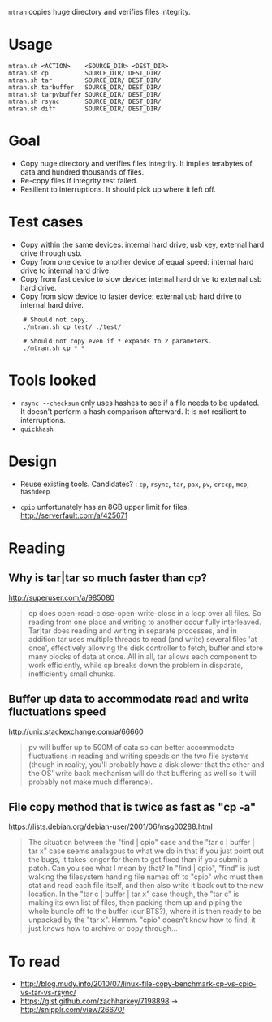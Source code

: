 `mtran` copies huge directory and verifies files integrity.

# Usage
    
    mtran.sh <ACTION>    <SOURCE_DIR> <DEST_DIR>
    mtran.sh cp          SOURCE_DIR/ DEST_DIR/
    mtran.sh tar         SOURCE_DIR/ DEST_DIR/
    mtran.sh tarbuffer   SOURCE_DIR/ DEST_DIR/
    mtran.sh tarpvbuffer SOURCE_DIR/ DEST_DIR/
    mtran.sh rsync       SOURCE_DIR/ DEST_DIR/
    mtran.sh diff        SOURCE_DIR/ DEST_DIR/



# Goal
* Copy huge directory and verifies files integrity. It implies terabytes of data and hundred thousands of files.
* Re-copy files if integrity test failed.
* Resilient to interruptions. It should pick up where it left off.

# Test cases
* Copy within the same devices: internal hard drive, usb key, external hard drive through usb.
* Copy from one device to another device of equal speed: internal hard drive to internal hard drive.
* Copy from fast device to slow device: internal hard drive to external usb hard drive.
* Copy from slow device to faster device: external usb hard drive to internal hard drive.

```
    # Should not copy.
    ./mtran.sh cp test/ ./test/
    
    # Should not copy even if * expands to 2 parameters.
    ./mtran.sh cp * *
```

# Tools looked
* `rsync --checksum` only uses hashes to see if a file needs to be updated. It doesn't perform a hash comparison afterward. It is not resilient to interruptions.
* `quickhash`

# Design
* Reuse existing tools. Candidates? :  `cp`, `rsync`, `tar`, `pax`, `pv`, `crccp`, `mcp`, `hashdeep`


* `cpio` unfortunately has an 8GB upper limit for files. http://serverfault.com/a/425671

# Reading
## Why is tar|tar so much faster than cp?

http://superuser.com/a/985080

   >cp does open-read-close-open-write-close in a loop over all files. 
    So reading from one place and writing to another occur fully interleaved. 
    Tar|tar does reading and writing in separate processes, and in addition tar uses multiple threads to read (and write) 
    several files 'at once', effectively allowing the disk controller to fetch, buffer and store many blocks of data at 
    once. All in all, tar allows each component to work efficiently, while cp breaks down the problem in disparate, 
    inefficiently small chunks.
    
## Buffer up data to accommodate read and write fluctuations speed
  
http://unix.stackexchange.com/a/66660

   >pv will buffer up to 500M of data so can better accommodate fluctuations in reading and writing speeds on the 
    two file systems (though in reality, you'll probably have a disk slower that the other and the OS' write back
     mechanism will do that buffering as well so it will probably not make much difference).
 

## File copy method that is twice as fast as "cp -a"
 
 https://lists.debian.org/debian-user/2001/06/msg00288.html
 
 >The situation between the "find | cpio" case and the "tar c | buffer
  | tar x" case seems analagous to what we do in that if you just point
  out the bugs, it takes longer for them to get fixed than if you
  submit a patch.  Can you see what I mean by that?  In "find | cpio",
  "find" is just walking the filesystem handing file names off to
  "cpio" who must then stat and read each file itself, and then also
  write it back out to the new location.  In the "tar c | buffer | tar
  x" case though, the "tar c" is making its own list of files, then
  packing them up and piping the whole bundle off to the buffer (our
  BTS?), where it is then ready to be unpacked by the "tar x".  Hmmm. 
  "cpio" doesn't know how to find, it just knows how to archive or copy
  through...
  
  
# To read

* http://blog.mudy.info/2010/07/linux-file-copy-benchmark-cp-vs-cpio-vs-tar-vs-rsync/
* https://gist.github.com/zachharkey/7198898 -> http://snipplr.com/view/26670/

